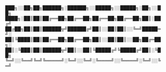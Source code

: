 
███╗░░██╗██╗██████╗░██████╗░░█████╗░░█████╗░██╗░░██╗
████╗░██║██║██╔══██╗██╔══██╗██╔══██╗██╔══██╗██║░██╔╝
██╔██╗██║██║██████╦╝██████╔╝██║░░██║██║░░╚═╝█████═╝░
██║╚████║██║██╔══██╗██╔══██╗██║░░██║██║░░██╗██╔═██╗░
██║░╚███║██║██████╦╝██║░░██║╚█████╔╝╚█████╔╝██║░╚██╗
╚═╝░░╚══╝╚═╝╚═════╝░╚═╝░░╚═╝░╚════╝░░╚════╝░╚═╝░░╚═╝

<!--
**Nibrock/nibrock** is a ✨ _special_ ✨ repository because its `README.md` (this file) appears on your GitHub profile.

Here are some ideas to get you started:

- 🔭 I’m currently working on ...
- 🌱 I’m currently learning ...
- 👯 I’m looking to collaborate on ...
- 🤔 I’m looking for help with ...
- 💬 Ask me about ...
- 📫 How to reach me: ...
- 😄 Pronouns: ...
- ⚡ Fun fact: ...
-->
